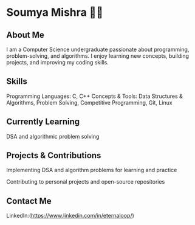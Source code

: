 # Soumya Mishra 👨‍💻

## About Me
I am a Computer Science undergraduate passionate about programming, problem-solving, and algorithms. I enjoy learning new concepts, building projects, and improving my coding skills.

## Skills
Programming Languages: C, C++
Concepts & Tools: Data Structures & Algorithms, Problem Solving, Competitive Programming, Git, Linux

## Currently Learning
DSA and algorithmic problem solving

## Projects & Contributions
Implementing DSA and algorithm problems for learning and practice

Contributing to personal projects and open-source repositories

## Contact Me

LinkedIn:(https://www.linkedin.com/in/eternaloop/)
